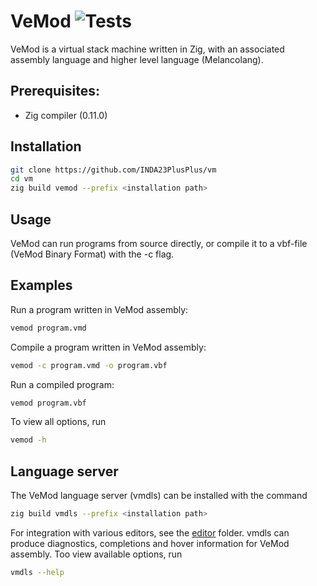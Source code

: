 # VeMod ![Tests](https://github.com/INDA23PlusPLus/vm/actions/workflows/zig.yml/badge.svg?event=push)
VeMod is a virtual stack machine written in Zig, with an associated assembly language and higher level
language (Melancolang).

## Prerequisites:
* Zig compiler (0.11.0)

## Installation
```bash
git clone https://github.com/INDA23PlusPlus/vm
cd vm
zig build vemod --prefix <installation path>
```

## Usage
VeMod can run programs from source directly, or compile it to a vbf-file (VeMod
Binary Format) with the -c flag.

## Examples
Run a program written in VeMod assembly:
```bash
vemod program.vmd
```

Compile a program written in VeMod assembly:
```bash
vemod -c program.vmd -o program.vbf
```

Run a compiled program:
```bash
vemod program.vbf
```

To view all options, run
```bash
vemod -h
```

## Language server
The VeMod language server (vmdls) can be installed with the command
```bash
zig build vmdls --prefix <installation path>
```

For integration with various editors, see the [editor](editor/) folder.
vmdls can produce diagnostics, completions and hover information
for VeMod assembly. Too view available options, run
```bash
vmdls --help
```
